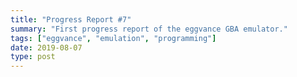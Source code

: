 ```yaml
---
title: "Progress Report #7"
summary: "First progress report of the eggvance GBA emulator."
tags: ["eggvance", "emulation", "programming"]
date: 2019-08-07
type: post
---
```

